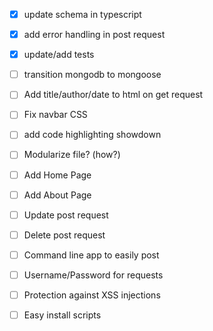 - [x] update schema in typescript
- [x] add error handling in post request
- [x] update/add tests
- [ ] transition mongodb to mongoose
- [ ] Add title/author/date to html on get request
- [ ] Fix navbar CSS
- [ ] add code highlighting showdown
- [ ] Modularize file? (how?)
- [ ] Add Home Page
- [ ] Add About Page
- [ ] Update post request
- [ ] Delete post request
- [ ] Command line app to easily post 
- [ ] Username/Password for requests
- [ ] Protection against XSS injections
- [ ] Easy install scripts

